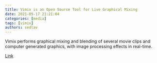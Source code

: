 ```yaml
---
title: Vimix is an Open Source Tool for Live Graphical Mixing
date: 2021-05-17 21:21:04
categories: [media]
tags: [vimix]
authors: sedlav
---
```


Vimix performs graphical mixing and blending of several movie clips and computer generated graphics, with image processing effects in real-time.

[Link](https://itsfoss.com/vimix/)

